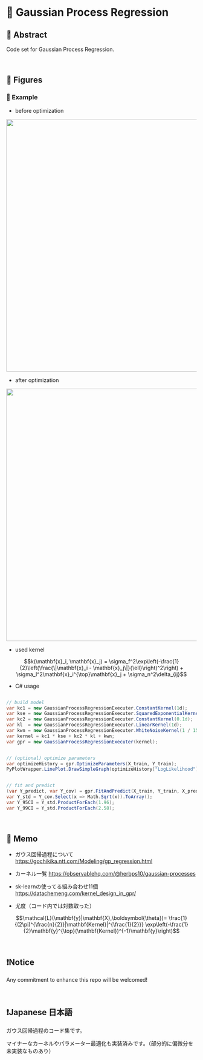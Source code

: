 # 💖 Gaussian Process Regression

## 🌟 Abstract

Code set for Gaussian Process Regression.






<br>

## 🌟 Figures

### 🎇 Example

- before optimization

<img name="" src="https://github.com/aki32/aki32-utilities/raw/main/9_Assets/Images/A01_C_3001_Example.png" width="666">


- after optimization

<img name="" src="https://github.com/aki32/aki32-utilities/raw/main/9_Assets/Images/A01_C_3001_Optimized.png" width="666">


- used kernel
```math
k(\mathbf{x}_i, \mathbf{x}_j) = \sigma_f^2\exp\left(-\frac{1}{2}\left(\frac{\|\mathbf{x}_i - \mathbf{x}_j\|}{\ell}\right)^2\right) + \sigma_l^2\mathbf{x}_i^{\top}\mathbf{x}_j + \sigma_n^2\delta_{ij}
```


- C# usage
```C#

// build model
var kc1 = new GaussianProcessRegressionExecuter.ConstantKernel(1d);
var kse = new GaussianProcessRegressionExecuter.SquaredExponentialKernel(1d);
var kc2 = new GaussianProcessRegressionExecuter.ConstantKernel(0.1d);
var kl  = new GaussianProcessRegressionExecuter.LinearKernel(1d);
var kwn = new GaussianProcessRegressionExecuter.WhiteNoiseKernel(1 / 15d);
var kernel = kc1 * kse + kc2 * kl + kwn;
var gpr = new GaussianProcessRegressionExecuter(kernel);


// (optional) optimize parameters
var optimizeHistory = gpr.OptimizeParameters(X_train, Y_train);
PyPlotWrapper.LinePlot.DrawSimpleGraph(optimizeHistory["LogLikelihood"]);


// fit and predict
(var Y_predict, var Y_cov) = gpr.FitAndPredict(X_train, Y_train, X_predict);
var Y_std = Y_cov.Select(x => Math.Sqrt(x)).ToArray();
var Y_95CI = Y_std.ProductForEach(1.96);
var Y_99CI = Y_std.ProductForEach(2.58);

```










<br>

## 🌟 Memo


- ガウス回帰過程について
https://gochikika.ntt.com/Modeling/gp_regression.html


- カーネル一覧
https://observablehq.com/@herbps10/gaussian-processes


- sk-learnの使ってる組み合わせ11個
https://datachemeng.com/kernel_design_in_gpr/


- 尤度（コード内では対数取った）
```math
\mathcal{L}(\mathbf{y}|\mathbf{X},\boldsymbol{\theta})=
\frac{1}
{(2\pi)^{\frac{n}{2}}|\mathbf{Kernel}|^{\frac{1}{2}}}
\exp\left(-\frac{1}{2}\mathbf{y}^{\top}(\mathbf{Kernel})^{-1}\mathbf{y}\right)
```




<br>

## ❗Notice

Any commitment to enhance this repo will be welcomed!








<br>

## ❗Japanese 日本語

ガウス回帰過程のコード集です。

マイナーなカーネルやパラメーター最適化も実装済みです。（部分的に偏微分を未実装なものあり）




<br>
